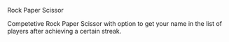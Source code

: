 Rock Paper Scissor

Competetive Rock Paper Scissor with option to get your name in the list of players after achieving a certain streak.

